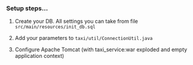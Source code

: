 ### Setup steps...
1) Create your DB. All settings you can take from file `src/main/resources/init_db.sql`

2) Add your parameters to `taxi/util/ConnectionUtil.java`

3) Configure Apache Tomcat (with taxi_service:war exploded and empty application context)